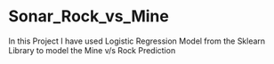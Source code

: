 # Sonar_Rock_vs_Mine
In this Project I have used Logistic Regression Model from the Sklearn Library to model the Mine v/s Rock Prediction 
